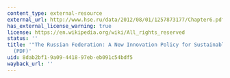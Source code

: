 ```yaml
---
content_type: external-resource
external_url: http://www.hse.ru/data/2012/08/01/1257873177/Chapter6.pdf
has_external_license_warning: true
license: https://en.wikipedia.org/wiki/All_rights_reserved
status: ''
title: '"The Russian Federation: A New Innovation Policy for Sustainable Growth."
  (PDF)'
uid: 8dab2bf1-9a09-4418-97eb-eb091c54bdf5
wayback_url: ''
---
```

